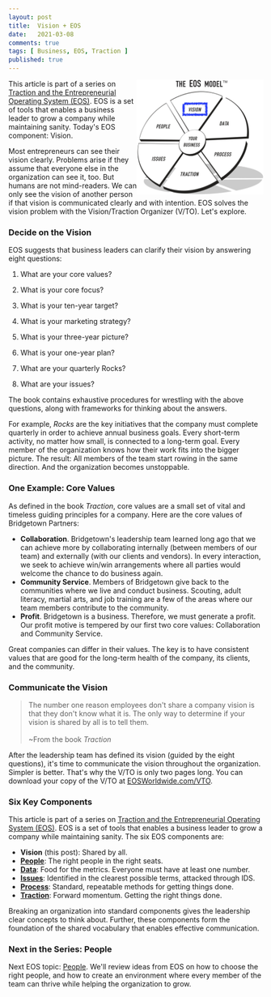 ```yaml
---
layout: post
title:  Vision + EOS
date:   2021-03-08
comments: true
tags: [ Business, EOS, Traction ]
published: true
---
```


<a href="/blog/2021/03/08/vision-and-eos/"><img src="/images/EOS_Vision.jpg" align="right" width="250" padding="10" alt="Vision and the Entrepreneurial Operating System (EOS)" title="Vision and the Entrepreneurial Operating System (EOS)" /></a>

This article is part of a series on [Traction and the Entrepreneurial Operating System (EOS)](/blog/2021/02/15/traction-entrepreneurial-operating-system-eos/). EOS is a set of tools that enables a business leader to grow a company while maintaining sanity. Today's EOS component: Vision.

Most entrepreneurs can see their vision clearly. Problems arise if they assume that everyone else in the organization can see it, too. But humans are not mind-readers. We can only see the vision of another person if that vision is communicated clearly and with intention. EOS solves the vision problem with the Vision/Traction Organizer (V/TO). Let's explore.

<!--more-->

### Decide on the Vision

EOS suggests that business leaders can clarify their vision by answering eight questions:

1. What are your core values?

2. What is your core focus?

3. What is your ten-year target?

4. What is your marketing strategy?

5. What is your three-year picture?

6. What is your one-year plan?

7. What are your quarterly Rocks?

8. What are your issues?

The book contains exhaustive procedures for wrestling with the above questions, along with frameworks for thinking about the answers. 

For example, _Rocks_ are the key initiatives that the company must complete quarterly in order to achieve annual business goals. Every short-term activity, no matter how small, is connected to a long-term goal. Every member of the organization knows how their work fits into the bigger picture. The result: All members of the team start rowing in the same direction. And the organization becomes unstoppable.

### One Example: Core Values

As defined in the book _Traction_, core values are a small set of vital and timeless guiding principles for a company. Here are the core values of Bridgetown Partners:

* **Collaboration**. Bridgetown's leadership team learned long ago that we can achieve more by collaborating internally (between members of our team) and externally (with our clients and vendors). In every interaction, we seek to achieve win/win arrangements where all parties would welcome the chance to do business again.
* **Community Service**. Members of Bridgetown give back to the communities where we live and conduct business. Scouting, adult literacy, martial arts, and job training are a few of the areas where our team members contribute to the community.
* **Profit**. Bridgetown is a business. Therefore, we must generate a profit. Our profit motive is tempered by our first two core values: Collaboration and Community Service.

Great companies can differ in their values. The key is to have consistent values that are good for the long-term health of the company, its clients, and the community.

### Communicate the Vision

>The number one reason employees don't share a company vision is that they don't know what it is. The only way to determine if your vision is shared by all is to tell them.<br/><br/>~From the book _Traction_

After the leadership team has defined its vision (guided by the eight questions), it's time to communicate the vision throughout the organization. Simpler is better. That's why the V/TO is only two pages long. You can download your copy of the V/TO at [EOSWorldwide.com/VTO](http://EOSWorldwide.com/vto). 

### Six Key Components

This article is part of a series on [Traction and the Entrepreneurial Operating System (EOS)](/blog/2021/02/15/traction-entrepreneurial-operating-system-eos/). EOS is a set of tools that enables a business leader to grow a company while maintaining sanity. The six EOS components are:

* **Vision** (this post): Shared by all.
* **[People](/blog/2021/04/08/people-and-eos/)**: The right people in the right seats.
* **[Data](/blog/2022/02/04/data-plus-eos/)**: Food for the metrics. Everyone must have at least one number.
* **[Issues](/blog/2022/02/10/issues-plus-eos/)**: Identified in the clearest possible terms, attacked through IDS.
* **[Process](/blog/2022/02/15/process-plus-eos/)**: Standard, repeatable methods for getting things done.
* **[Traction](/blog/2022/02/21/traction-component-plus-eos/)**: Forward momentum. Getting the right things done.

Breaking an organization into standard components gives the leadership clear concepts to think about. Further, these components form the foundation of the shared vocabulary that enables effective communication.

### Next in the Series: People

Next EOS topic: [People](/blog/2021/04/08/people-and-eos/). We'll review ideas from EOS on how to choose the right people, and how to create an environment where every member of the team can thrive while helping the organization to grow.
